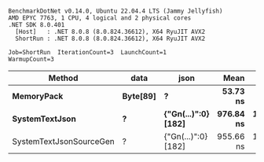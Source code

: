 ```

BenchmarkDotNet v0.14.0, Ubuntu 22.04.4 LTS (Jammy Jellyfish)
AMD EPYC 7763, 1 CPU, 4 logical and 2 physical cores
.NET SDK 8.0.401
  [Host]   : .NET 8.0.8 (8.0.824.36612), X64 RyuJIT AVX2
  ShortRun : .NET 8.0.8 (8.0.824.36612), X64 RyuJIT AVX2

Job=ShortRun  IterationCount=3  LaunchCount=1  
WarmupCount=3  

```
| Method                  | data     | json                | Mean      | Error     | StdDev    | Min       | Max       | Gen0   | Allocated |
|------------------------ |--------- |-------------------- |----------:|----------:|----------:|----------:|----------:|-------:|----------:|
| **MemoryPack**              | **Byte[89]** | **?**                   |  **53.73 ns** |  **16.68 ns** |  **0.915 ns** |  **52.73 ns** |  **54.53 ns** | **0.0012** |     **104 B** |
| **SystemTextJson**          | **?**        | **{&quot;Gn(...)&quot;:0} [182]** | **976.84 ns** | **138.54 ns** |  **7.594 ns** | **972.19 ns** | **985.61 ns** |      **-** |     **104 B** |
| SystemTextJsonSourceGen | ?        | {&quot;Gn(...)&quot;:0} [182] | 955.66 ns | 197.91 ns | 10.848 ns | 947.60 ns | 967.99 ns |      - |     104 B |
